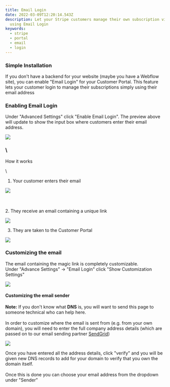 ```yaml
---
title: Email Login
date: 2022-03-09T12:20:14.543Z
description: Let your Stripe customers manage their own subscription via email
  using Email Login
keywords:
  - stripe
  - portal
  - email
  - login
---
```

### Simple Installation

If you don't have a backend for your website (maybe you have a Webflow site), you can enable "Email Login" for your Customer Portal. This feature lets your customer login to manage their subscriptions simply using their email address

### Enabling Email Login

Under "Advanced Settings" click "Enable Email Login". The preview above will update to show the input box where customers enter their email address.



![](/img/customer-portal-enable-email.png)

### \
How it works

\
1. Your customer enters their email

![](https://www.pricewell.io/img/webflow/customer-portal-button.jpg)

\
\
2. They receive an email containing a unique link 

![](https://www.pricewell.io/img/webflow/webflow-stripe-login-link.png)

3. They are taken to the Customer Portal

![](https://www.pricewell.io/img/stripe-customer-portal.png)





### Customizing the email

The email containing the magic link is completely customizable. \
Under "Advance Settings" -> "Email Login" click "Show Customization Settings"

![](/img/customer-portal-email-customization.png)



#### Customizing the email sender

**Note:** If you don't know what **DNS** is, you will want to send this page to someone technical who can help here.\
\
In order to customize where the email is sent from (e.g. from your own domain), you will need to enter the full company address details (which are passed on to our email sending partner [SendGrid](https://sendgrid.com/))

![](/img/customer-portal-verify-sender.png)

Once you have entered all the address details, click "verify" and you will be given new DNS records to add for your domain to verify that you own the domain itself.\
\
Once this is done you can choose your email address from the dropdown under "Sender"